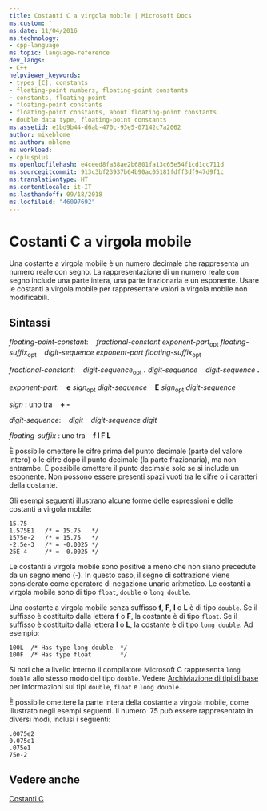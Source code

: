 ```yaml
---
title: Costanti C a virgola mobile | Microsoft Docs
ms.custom: ''
ms.date: 11/04/2016
ms.technology:
- cpp-language
ms.topic: language-reference
dev_langs:
- C++
helpviewer_keywords:
- types [C], constants
- floating-point numbers, floating-point constants
- constants, floating-point
- floating-point constants
- floating-point constants, about floating-point constants
- double data type, floating-point constants
ms.assetid: e1bd9b44-d6ab-470c-93e5-07142c7a2062
author: mikeblome
ms.author: mblome
ms.workload:
- cplusplus
ms.openlocfilehash: e4ceed8fa38ae2b6801fa13c65e54f1cd1cc711d
ms.sourcegitcommit: 913c3bf23937b64b90ac05181fdff3df947d9f1c
ms.translationtype: HT
ms.contentlocale: it-IT
ms.lasthandoff: 09/18/2018
ms.locfileid: "46097692"
---
```

# <a name="c-floating-point-constants"></a>Costanti C a virgola mobile

Una costante a virgola mobile è un numero decimale che rappresenta un numero reale con segno. La rappresentazione di un numero reale con segno include una parte intera, una parte frazionaria e un esponente. Usare le costanti a virgola mobile per rappresentare valori a virgola mobile non modificabili.

## <a name="syntax"></a>Sintassi

*floating-point-constant*: &nbsp;&nbsp; *fractional-constant exponent-part*<sub>opt</sub> *floating-suffix*<sub>opt</sub> &nbsp;&nbsp; *digit-sequence exponent-part floating-suffix*<sub>opt</sub>

*fractional-constant*: &nbsp;&nbsp; *digit-sequence*<sub>opt</sub> **.** *digit-sequence* &nbsp;&nbsp; *digit-sequence*  **.**

*exponent-part*: &nbsp;&nbsp; **e**  *sign*<sub>opt</sub> *digit-sequence* &nbsp;&nbsp; **E**  *sign*<sub>opt</sub> *digit-sequence*

*sign* : uno tra &nbsp;&nbsp; **+ -**

*digit-sequence*: &nbsp;&nbsp; *digit* &nbsp;&nbsp; *digit-sequence digit*

*floating-suffix* : uno tra &nbsp;&nbsp; **f l F L**

È possibile omettere le cifre prima del punto decimale (parte del valore intero) o le cifre dopo il punto decimale (la parte frazionaria), ma non entrambe. È possibile omettere il punto decimale solo se si include un esponente. Non possono essere presenti spazi vuoti tra le cifre o i caratteri della costante.

Gli esempi seguenti illustrano alcune forme delle espressioni e delle costanti a virgola mobile:

```
15.75
1.575E1   /* = 15.75   */
1575e-2   /* = 15.75   */
-2.5e-3   /* = -0.0025 */
25E-4     /* =  0.0025 */
```

Le costanti a virgola mobile sono positive a meno che non siano precedute da un segno meno (**-**). In questo caso, il segno di sottrazione viene considerato come operatore di negazione unario aritmetico. Le costanti a virgola mobile sono di tipo `float`, `double` o `long double`.

Una costante a virgola mobile senza suffisso **f**, **F**, **l** o **L** è di tipo `double`. Se il suffisso è costituito dalla lettera **f** o **F**, la costante è di tipo `float`. Se il suffisso è costituito dalla lettera **l** o **L**, la costante è di tipo `long double`. Ad esempio:

```
100L  /* Has type long double  */
100F  /* Has type float        */
```

Si noti che a livello interno il compilatore Microsoft C rappresenta `long double` allo stesso modo del tipo `double`. Vedere [Archiviazione di tipi di base](../c-language/storage-of-basic-types.md) per informazioni sui tipi `double`, `float` e `long double`.

È possibile omettere la parte intera della costante a virgola mobile, come illustrato negli esempi seguenti. Il numero .75 può essere rappresentato in diversi modi, inclusi i seguenti:

```
.0075e2
0.075e1
.075e1
75e-2
```

## <a name="see-also"></a>Vedere anche

[Costanti C](../c-language/c-constants.md)